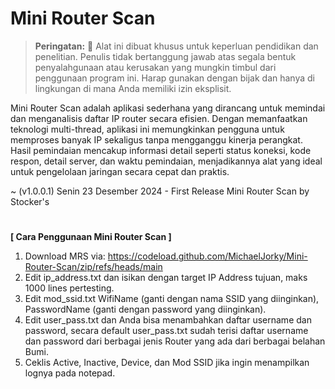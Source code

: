 # Mini Router Scan

> **Peringatan:** :red_circle: Alat ini dibuat khusus untuk keperluan pendidikan dan penelitian. Penulis tidak bertanggung jawab atas segala bentuk penyalahgunaan atau kerusakan yang mungkin timbul dari penggunaan program ini. Harap gunakan dengan bijak dan hanya di lingkungan di mana Anda memiliki izin eksplisit.

Mini Router Scan adalah aplikasi sederhana yang dirancang untuk memindai dan menganalisis daftar IP router secara efisien. Dengan memanfaatkan teknologi multi-thread, aplikasi ini memungkinkan pengguna untuk memproses banyak IP sekaligus tanpa mengganggu kinerja perangkat. Hasil pemindaian mencakup informasi detail seperti status koneksi, kode respon, detail server, dan waktu pemindaian, menjadikannya alat yang ideal untuk pengelolaan jaringan secara cepat dan praktis.

~ (v1.0.0.1) Senin 23 Desember 2024 - First Release Mini Router Scan by Stocker's

#
<b>[ Cara Penggunaan Mini Router Scan ]</b>

1. Download MRS via: https://codeload.github.com/MichaelJorky/Mini-Router-Scan/zip/refs/heads/main
2. Edit ip_address.txt dan isikan dengan target IP Address tujuan, maks 1000 lines pertesting.
3. Edit mod_ssid.txt WifiName (ganti dengan nama SSID yang diinginkan), PasswordName (ganti dengan password yang diinginkan).
4. Edit user_pass.txt dan Anda bisa menambahkan daftar username dan password, secara default user_pass.txt sudah terisi daftar username dan password dari berbagai jenis Router yang ada dari berbagai belahan Bumi.
5. Ceklis Active, Inactive, Device, dan Mod SSID jika ingin menampilkan lognya pada notepad.
